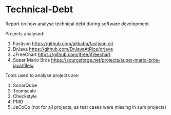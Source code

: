 # Technical-Debt
Report on how analyse technical debt during software development

Projects analysed:
1. Fastjson https://github.com/alibaba/fastjson.git
2. DrJava https://github.com/DrJavaAtRice/drjava
3. JFreeChart https://github.com/jfree/jfreechart
4. Super Mario Bros https://sourceforge.net/projects/super-mario-bros-java/files/

Tools used to analyse projects are:
1. SonarQube
2. Teamscale
3. Checkstyle
4. PMD
5. JaCoCo (not for all projects, as test cases were missing in sum projects)
